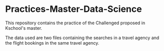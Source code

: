 # Practices-Master-Data-Science
This repository contains the practice of the Challenged proposed in Kschool's master.

The data used are two files containing the searches in a travel agency and the flight bookings in the same travel agency.
